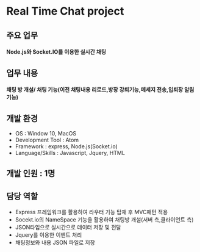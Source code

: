 # Real Time Chat project

## 주요 업무 
#### Node.js와 Socket.IO를 이용한 실시간 채팅

## 업무 내용 
#### 채팅 방 개설/ 채팅 기능(이전 채팅내용 리로드,방장 강퇴기능,메세지 전송,입퇴장 알림기능)

## 개발 환경
- OS : Window 10, MacOS
- Development Tool : Atom
- Framework : express, Node.js(Socket.io)
- Language/Skills : Javascript, Jquery, HTML

## 개발 인원 : 1명

## 담당 역할
- Express 프레임워크를 활용하여 라우터 기능 탑재 후 MVC패턴 적용
- Socekt.io의 NameSpace 기능을 활용하여 채팅방 개설(서버 측,클라이언트 측)
- JSON타입으로 실시간으로 데이터 저장 및 전달
- Jquery를 이용한 이벤트 처리
- 채팅정보와 내용 JSON 파일로 저장
